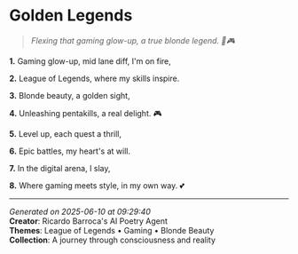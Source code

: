 # Golden Legends

> *Flexing that gaming glow-up, a true blonde legend. 💎🎮*

**1.** Gaming glow-up, mid lane diff, I'm on fire,


**2.** League of Legends, where my skills inspire.


**3.** Blonde beauty, a golden sight,


**4.** Unleashing pentakills, a real delight. 🎮


**5.** Level up, each quest a thrill,


**6.** Epic battles, my heart's at will.


**7.** In the digital arena, I slay,


**8.** Where gaming meets style, in my own way. 💕



---

*Generated on 2025-06-10 at 09:29:40*  
**Creator**: Ricardo Barroca's AI Poetry Agent  
**Themes**: League of Legends • Gaming • Blonde Beauty  
**Collection**: A journey through consciousness and reality